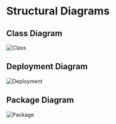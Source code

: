 # Structural Diagrams
## Class Diagram
![Class]( )
## Deployment Diagram
![Deployment]( )
## Package Diagram
![Package]( )
